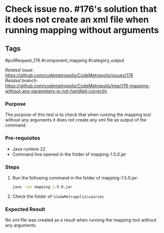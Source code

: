 # Check issue no. #176's solution that it does not create an xml file when running mapping without arguments

## Tags
#pullRequest_176 #component_mapping #category_output

_Related issue:_ https://github.com/codemetropolis/CodeMetropolis/issues/176 <br>
_Related branch:_ https://github.com/codemetropolis/CodeMetropolis/tree/176-mapping-without-any-parameters-is-not-handled-correctly

### Purpose
The purpose of this test is to check that when running the mapping tool without any arguments it does not create any xml file as output of the command.

### Pre-requisites
- Java runtime 22
- Command line opened in the folder of mapping-1.5.0.jar

### Steps
1. Run the following command in the folder of mapping-1.5.0.jar:
   ```cmd
   java -jar mapping-1.5.0.jar
   ```
2. Check the folder of `\CodeMetropolis\sources`

### Expected Result
No xml file was created as a result when running the mapping tool without any arguments.